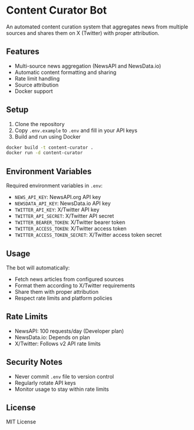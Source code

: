 # Content Curator Bot

An automated content curation system that aggregates news from multiple sources and shares them on X (Twitter) with proper attribution.

## Features

- Multi-source news aggregation (NewsAPI and NewsData.io)
- Automatic content formatting and sharing
- Rate limit handling
- Source attribution
- Docker support

## Setup

1. Clone the repository
2. Copy `.env.example` to `.env` and fill in your API keys
3. Build and run using Docker

```bash
docker build -t content-curator .
docker run -d content-curator
```

## Environment Variables

Required environment variables in `.env`:

- `NEWS_API_KEY`: NewsAPI.org API key
- `NEWSDATA_API_KEY`: NewsData.io API key
- `TWITTER_API_KEY`: X/Twitter API key
- `TWITTER_API_SECRET`: X/Twitter API secret
- `TWITTER_BEARER_TOKEN`: X/Twitter bearer token
- `TWITTER_ACCESS_TOKEN`: X/Twitter access token
- `TWITTER_ACCESS_TOKEN_SECRET`: X/Twitter access token secret

## Usage

The bot will automatically:
- Fetch news articles from configured sources
- Format them according to X/Twitter requirements
- Share them with proper attribution
- Respect rate limits and platform policies

## Rate Limits

- NewsAPI: 100 requests/day (Developer plan)
- NewsData.io: Depends on plan
- X/Twitter: Follows v2 API rate limits

## Security Notes

- Never commit `.env` file to version control
- Regularly rotate API keys
- Monitor usage to stay within rate limits

## License

MIT License
